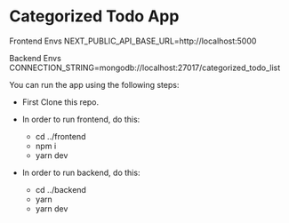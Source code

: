 # Categorized Todo App

Frontend Envs 
NEXT_PUBLIC_API_BASE_URL=http://localhost:5000

Backend Envs
CONNECTION_STRING=mongodb://localhost:27017/categorized_todo_list

You can run the app using the following steps: 
- First Clone this repo.
- In order to run frontend, do this: 
    - cd ../frontend
    - npm i
    - yarn dev

- In order to run backend, do this:
  - cd ../backend
  - yarn
  - yarn dev
